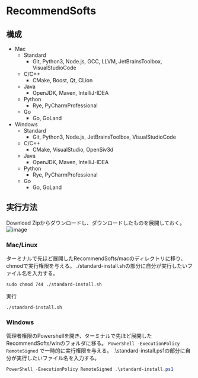 # RecommendSofts

## 構成
- Mac
  - Standard
    - Git, Python3, Node.js, GCC, LLVM, JetBrainsToolbox, VisualStudioCode
  - C/C++
    - CMake, Boost, Qt, CLion
  - Java
    - OpenJDK, Maven, IntelliJ-IDEA
  - Python
    - Rye, PyCharmProfessional
  - Go
    - Go, GoLand
- Windows
  - Standard
    - Git, Python3, Node.js, JetBrainsToolbox, VisualStudioCode
  - C/C++
    - CMake, VisualStudio, OpenSiv3d
  - Java
    - OpenJDK, Maven, IntelliJ-IDEA
  - Python
    - Rye, PyCharmProfessional
  - Go
    - Go, GoLand
   
## 実行方法
Download Zipからダウンロードし、ダウンロードしたものを展開しておく。
![image](https://github.com/KU-PG-CIRCLE/RecommendSofts/assets/84917475/d68093d4-37b5-4aff-b247-2bb5f129c0d5)
### Mac/Linux
ターミナルで先ほど展開したRecommendSofts/macのディレクトリに移り、chmodで実行権限を与える。 ./standard-install.shの部分に自分が実行したいファイル名を入力する。
```shell
sudo chmod 744 ./standard-install.sh
```
実行
```
./standard-install.sh
```
### Windows
管理者権限のPowershellを開き、ターミナルで先ほど展開したRecommendSofts/winのフォルダに移る。 
`PowerShell -ExecutionPolicy RemoteSigned`
で一時的に実行権限を与える。 .\standard-install.ps1の部分に自分が実行したいファイル名を入力する。
```powershell
PowerShell -ExecutionPolicy RemoteSigned .\standard-install.ps1
```
